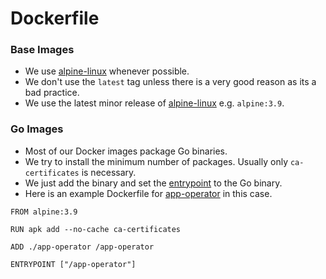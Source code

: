 # Dockerfile

### Base Images

- We use [alpine-linux] whenever possible.
- We don't use the `latest` tag unless there is a very good reason as its a bad
practice.
- We use the latest minor release of [alpine-linux] e.g. `alpine:3.9`. 

### Go Images

- Most of our Docker images package Go binaries.
- We try to install the minimum number of packages. Usually only
`ca-certificates` is necessary.
- We just add the binary and set the [entrypoint] to the Go binary.
- Here is an example Dockerfile for [app-operator] in this case. 

```
FROM alpine:3.9

RUN apk add --no-cache ca-certificates

ADD ./app-operator /app-operator

ENTRYPOINT ["/app-operator"]
```

[alpine-linux]: https://alpinelinux.org/
[app-operator]: https://github.com/giantswarm/app-operator/blob/master/Dockerfile
[entrypoint]: https://docs.docker.com/engine/reference/builder/#entrypoint
